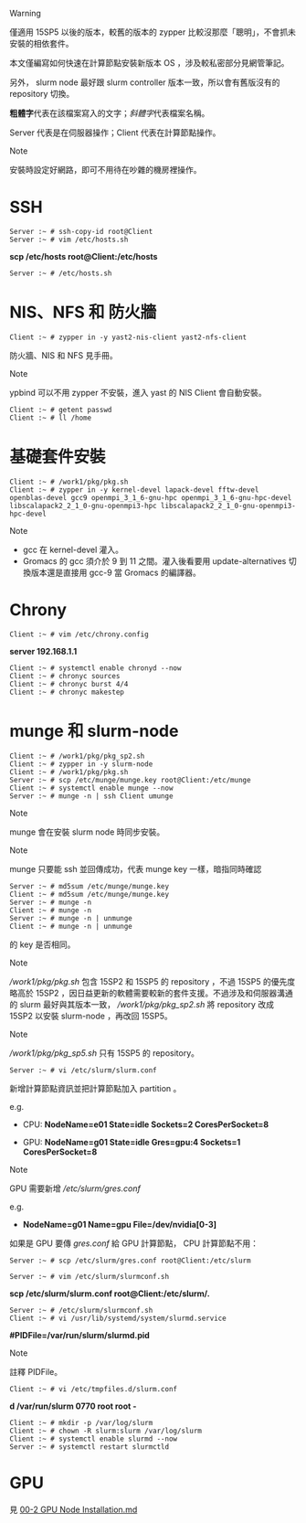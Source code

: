 > [!WARNING]
> 僅適用 15SP5 以後的版本，較舊的版本的 zypper 比較沒那麼「聰明」，不會抓未安裝的相依套件。
> 
> 本文僅編寫如何快速在計算節點安裝新版本 OS ，涉及較私密部分見網管筆記。
> 
> 另外， slurm node 最好跟 slurm controller 版本一致，所以會有舊版沒有的 repository 切換。

**粗體字**代表在該檔案寫入的文字；*斜體字*代表檔案名稱。

Server 代表是在伺服器操作；Client 代表在計算節點操作。

> [!NOTE]
> 安裝時設定好網路，即可不用待在吵雜的機房裡操作。

# SSH

```
Server :~ # ssh-copy-id root@Client
Server :~ # vim /etc/hosts.sh
```
**scp /etc/hosts root@Client:/etc/hosts**
```
Server :~ # /etc/hosts.sh
```

# NIS、NFS 和 防火牆

```
Client :~ # zypper in -y yast2-nis-client yast2-nfs-client
```

防火牆、NIS 和 NFS 見手冊。
> [!NOTE]
> ypbind 可以不用 zypper 不安裝，進入 yast 的 NIS Client 會自動安裝。

```
Client :~ # getent passwd
Client :~ # ll /home
```

# 基礎套件安裝

```
Client :~ # /work1/pkg/pkg.sh
Client :~ # zypper in -y kernel-devel lapack-devel fftw-devel openblas-devel gcc9 openmpi_3_1_6-gnu-hpc openmpi_3_1_6-gnu-hpc-devel libscalapack2_2_1_0-gnu-openmpi3-hpc libscalapack2_2_1_0-gnu-openmpi3-hpc-devel
```
> [!NOTE]
> - gcc 在 kernel-devel 灌入。
> - Gromacs 的 gcc 須介於 9 到 11 之間。灌入後看要用 update-alternatives 切換版本還是直接用 gcc-9 當 Gromacs 的編譯器。

# Chrony

```
Client :~ # vim /etc/chrony.config
```
**server 192.168.1.1**

```
Client :~ # systemctl enable chronyd --now
Client :~ # chronyc sources
Client :~ # chronyc burst 4/4
Client :~ # chronyc makestep
```

# munge 和 slurm-node

```
Client :~ # /work1/pkg/pkg_sp2.sh
Client :~ # zypper in -y slurm-node
Client :~ # /work1/pkg/pkg.sh
Server :~ # scp /etc/munge/munge.key root@Client:/etc/munge
Client :~ # systemctl enable munge --now
Server :~ # munge -n | ssh Client umunge
```

> [!NOTE]
> munge 會在安裝 slurm node 時同步安裝。

> [!NOTE]
> munge 只要能 ssh 並回傳成功，代表 munge key 一樣，暗指同時確認
> ```
> Server :~ # md5sum /etc/munge/munge.key
> Client :~ # md5sum /etc/munge/munge.key
> Server :~ # munge -n
> Client :~ # munge -n
> Server :~ # munge -n | unmunge
> Client :~ # munge -n | unmunge
> ```
> 的 key 是否相同。

> [!NOTE]
> */work1/pkg/pkg.sh* 包含 15SP2 和 15SP5 的 repository ，不過 15SP5 的優先度略高於 15SP2 ，因日益更新的軟體需要較新的套件支援。不過涉及和伺服器溝通的 slurm 最好與其版本一致， */work1/pkg/pkg_sp2.sh* 將 repository 改成 15SP2 以安裝 slurm-node ，再改回 15SP5。

> [!NOTE]
> */work1/pkg/pkg_sp5.sh* 只有 15SP5 的 repository。

```
Server :~ # vi /etc/slurm/slurm.conf
```
新增計算節點資訊並把計算節點加入 partition 。

e.g.

- CPU: **NodeName=e01 State=idle Sockets=2 CoresPerSocket=8**

- GPU: **NodeName=g01 State=idle Gres=gpu:4 Sockets=1 CoresPerSocket=8**

> [!Note]
> GPU 需要新增 */etc/slurm/gres.conf*
> 
> e.g.
> 
> - **NodeName=g01 Name=gpu File=/dev/nvidia[0-3]**
> 
> 如果是 GPU 要傳 *gres.conf* 給 GPU 計算節點， CPU 計算節點不用：
> 
> ```Server :~ # scp /etc/slurm/gres.conf root@Client:/etc/slurm```

```
Server :~ # vim /etc/slurm/slurmconf.sh
```

**scp /etc/slurm/slurm.conf root@Client:/etc/slurm/.**

```
Server :~ # /etc/slurm/slurmconf.sh
Client :~ # vi /usr/lib/systemd/system/slurmd.service
```
**#PIDFile=/var/run/slurm/slurmd.pid**

> [!NOTE]
> 註釋 PIDFile。

```
Client :~ # vi /etc/tmpfiles.d/slurm.conf
```

**d /var/run/slurm 0770 root root -**

```
Client :~ # mkdir -p /var/log/slurm
Client :~ # chown -R slurm:slurm /var/log/slurm
Client :~ # systemctl enable slurmd --now
Server :~ # systemctl restart slurmctld
```

# GPU

見 [00-2 GPU Node Installation.md](https://github.com/ptcharliechen/SUSE15-cluster/blob/main/00-2%20GPU%20Node%20Installation.md)
